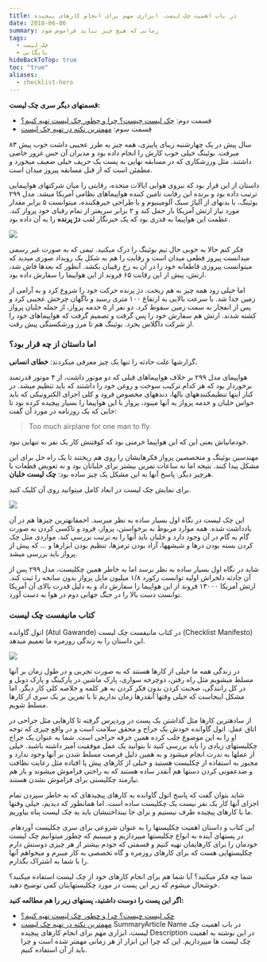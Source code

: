 ```yaml
---
title: در باب اهمیت چک لیست، ابزاری مهم برای انجام کارهای پیچیده
date: 2018-06-06
summary: زمانی که هیچ چیز نباید فراموش شود
tags:
  - چک_لیست
  - بایگانی
hideBackToTop: true
toc: "true"
aliases:
  - checklist-hero
---
```

**قسمتهای دیگر سری چک لیست:**

- قسمت دوم: [چک لیست چیست؟ چرا و چطور چک لیست تهیه کنیم؟](https://kakavand.me/checklist/)
- قسمت سوم: [مهمترین نکته در تهیه چک لیست](https://kakavand.me/hero-in-the-age-of-checklists/)

۸۳ سال پیش در یک چهارشنبه زیبای پاییزی، همه چیز به طرز عجیبی داشت خوب پیش میرفت. بوئینگ خیلی خوب کارش را انجام داده بود و مدیران آن حس غرور خاصی داشتند. مثل ورزشکاری که در مسابقه نهایی به پست یک حریف خیلی ضعیف میخورد و مطمئن است که از قبل مسابقه پیروز میدان است.

داستان از این قرار بود که نیروی هوایی ایالات متحده، رقابتی را میان شرکتهای هواپیمایی ترتیب داده بود و برنده این رقابت تامین کننده هواپیماهای نظامی آمریکا میشد. مدل ۲۹۹ بوئینگ، با بدنهای از آلیاژ سبک آلومینیوم و با طراحی خیرهکننده، میتوانست ۵ برابر مقدار مورد نیاز ارتش آمریکا بار حمل کند و ۲ برابر سریعتر از تمام رقبای خود پرواز کند. عظمت این هواپیما به قدری بود که یک خبرنگار لقب **دژ پرنده** را به آن داده بود.

![](/media/boeing-299-449x298.jpg)

فکر کنم حالا به خوبی حال تیم بوئینگ را درک میکنید. تیمی که به صورت غیر رسمی میدانست پیروز قطعی میدان است و رقابت را هم به شکل یک رویداد صوری میدید که میتوانست پیروزی قاطعانه خود را در آن به رخ رقیبان بکشد. آنطور که بعدها فاش شد، ارتش، پیش از این رقابت ۶۵ فروند از این هواپیما را سفارش داده بود.

اما خیلی زود همه چیز به هم ریخت. دژ پرنده حرکت خود را شروع کرد و به آرامی از زمین جدا شد. با سرعت بالایی به ارتفاع ۱۰۰ متری رسید و ناگهان چرخش عجیبی کرد و پس از انفجار به سمت زمین سقوط کرد. دو نفر از ۵ خدمه پرواز، از جمله خلبان پرواز کشته شدند. ارتش هم سفارش خود را پس گرفت و تصمیم گرفت که هواپیماهای خود را از شرکت داگلاس بخرد. بوئینگ هم تا مرز ورشکستگی پیش رفت.

### اما داستان از چه قرار بود؟

گزارشها علت حادثه را تنها یک چیز معرفی میکردند: **خطای انسانی.**

هواپیمای مدل ۲۹۹ بر خلاف هواپیماهای قبلی که دو موتور داشت، از ۴ موتور قدرتمند برخوردار بود که هر کدام ترکیب سوخت و روغن خود را داشتند که باید تنظیم میشد. در کنار اینها تنظیمکنندههای بالها، دندههای مخصوص فرود و کلی اجزای الکترونیکی که باید حواس خلبان و خدمه پرواز به آنها میبود، پرواز با این هواپیما را بسیار پیچیده کرده بود تا جایی که یک روزنامه در مورد آن گفت:

> Too much airplane for one man to fly.

خودمانیاش یعنی این که این هواپیما خرمنی بود که کوفتنش کار یک نفر به تنهایی نبود.

مهندسین بوئینگ و متخصصین پرواز فکرهایشان را روی هم ریختند تا یک راه حل برای این مشکل پیدا کنند. نتیجه اما نه ساعات تمرین بیشتر برای خلبانان بود و نه تعویض قطعات یا هرچیز دیگر. پاسخ آنها به این مشکل یک چیز ساده بود: **چک لیست خلبان**.

برای نمایش چک لیست در ابعاد کامل میتوانید روی آن کلیک کنید.

[![](/media/b17-449x304.png)](https://kakavand.me/wp-content/uploads/2018/06/b17.png)

این چک لیست در نگاه اول بسیار ساده به نظر میرسد. احمقانهترین چیزها هم در آن یادداشت شده. همه موارد مربوط به برخواستن، پرواز، فرود و تاکسی کردن به صورت گام به گام در آن وجود دارد و خلبان باید آنها را به ترتیب بررسی کند. مواردی مثل چک کردن بسته بودن درها و شیشهها، آزاد بودن ترمزها، تنظیم بودن ابزارها و … که پیش از پرواز باید بررسی میشد.

شاید در نگاه اول بسیار ساده به نظر برسد اما به خاطر همین چکلیست، مدل ۲۹۹ پس از آن حادثه دلخراش اولیه توانست رکورد ۱/۸ میلیون مایل پرواز بدون سانحه را ثبت کند. ارتش آمریکا ۱۳۰۰۰ فروند از این هواپیما را سفارش داد و به دلیل قدرت بالای آن آمریکا توانست دست بالا را در جنگ جهانی دوم در هوا به دست آورد.

### کتاب مانیفست چک لیست

اتول گاوانده (Atul Gawande) در کتاب مانیفست چک لیست (Checklist Manifesto) این داستان را به زندگی روزمره ما تعمیم میدهد.

![](/media/292478-2013-05-general-profile-headshot-aubrey-calo-449x304.jpg)

در زندگی همه ما خیلی از کارها هستند که به صورت تجربی و در طول زمان بر آنها مسلط میشویم مثل راه رفتن، دوچرخه سواری، پارک ماشین در پارکینگ و پارک دوبل و در کل رانندگی، صحبت کردن بدون فکر کردن به هر کلمه و خلاصه کلی کار دیگر. اما مشکل اینجاست که خیلی وقتها آنقدرها زمان نداریم تا با تمرین بر یک سری از کارها مسلط شویم.

از سادهترین کارها مثل گذاشتن یک پست در وردپرس گرفته تا کارهایی مثل جراحی در اتاق عمل. اتول گاوانده خودش یک جراح و محقق سلامت است و در واقع چیزی که توجه او را به این موضوع جلب کرده همین حرفه جراحی است. شما به عنوان یک جراح چکلیستهای زیادی را باید بررسی کنید تا بتوانید یک عمل موفقیت آمیز داشته باشید. خیلی از عملها به ندرت انجام میشود و به همین دلیل فرصت مسلط شدن بر آنها وجود ندارد و مجبور به استفاده از چکلیست هستید و خیلی از کارهای پیش پا افتاده مثل رعایت نظافت و ضدعفونی کردن دستها هم آنقدر ساده هستند که به راحتی فراموش میشوند و باز هم نیازمند چکلیستی برای فراموش نشدن هستند.

شاید بتوان گفت که پاسخ اتول گاوانده به کارهای پیچیدهای که به خاطر سپردن تمام اجزای آنها کار یک نفر نیست یک چکلیست ساده است. اما همانطور که دیدیم، خیلی وقتها ما با کارهای پیچیده طرف نیستیم و برای جا نینداختنشان باید به چک لیست پناه بیاوریم.

این کتاب و داستان اهمیت چکلیستها را به عنوان شروعی برای سری چکلیست آوردهام. در پستهای آینده به انواع چکلیستها میپردازیم و میبینیم که چطور میتوانیم چک لیست خودمان را برای کارهایمان تهیه کنیم و قسمتی که خودم بیشتر از هر چیزی دوستش دارم چکلیستهایی هست که برای کارهای روزمره و گاه تخصصی به کار میبرم و میخواهم آنها را با شما به اشتراک بگذارم.

شما چه فکر میکنید؟ آیا شما هم برای انجام کارهای خود از چک لیست استفاده میکنید؟ خوشحال میشوم که زیر این پست در مورد چکلیستهایتان کمی توضیح دهید.

**اگر این پست را دوست داشتید، پستهای زیر را هم مطالعه کنید:**

- [چک لیست چیست؟ چرا و چطور چک لیست تهیه کنیم؟](https://kakavand.me/checklist/)
- [مهمترین نکته در تهیه چک لیست](https://kakavand.me/hero-in-the-age-of-checklists/)
SummaryArticle Name در باب اهمیت چک لیست، ابزاری مهم برای انجام کارهای پیچیده Description در این نوشته به اهمیت چک لیست ها میپردازیم. این که چرا این ابزار از هر زمانی مهمتر شده است و چرا باید از آن استفاده کنیم.
